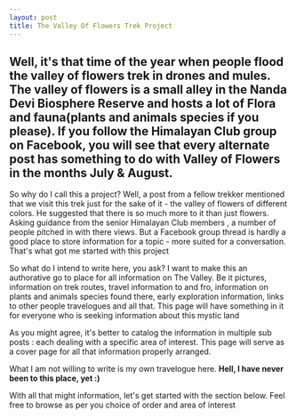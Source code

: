 ```yaml
---
layout: post
title: The Valley Of Flowers Trek Project
---
```

## Well, it's that time of the year when people flood the valley of flowers trek in drones and mules. The valley of flowers is a small alley in the Nanda Devi Biosphere Reserve and hosts a lot of Flora and fauna(plants and animals species if you please). If you follow the Himalayan Club group on Facebook, you will see that every alternate post has something to do with Valley of Flowers in the months July & August.

So why do I call this a project? Well, a post from a fellow trekker mentioned that we visit this trek just for the sake of it - the valley of flowers of different colors. He suggested that there is so much more to it than just flowers. Asking guidance from the senior Himalayan Club members , a number of people pitched in with there views. But a Facebook group thread is hardly a good place to store information for a topic - more suited for a conversation. That's what got me started with this project

So what do I intend to write here, you ask? I want to make this an authorative go to place for all information on The Valley. Be it  pictures, information on trek routes, travel information to and fro, information on plants and animals species found there, early exploration information, links to other people travelogues and all that. This page will have something in it for everyone who is seeking information about this mystic land

As you might agree, it's better to catalog the information in multiple sub posts : each dealing with a specific area of interest. This page will serve as a cover page for all that information properly arranged.

What I am not willing to write is my own travelogue here. **Hell, I have never been to this place, yet :)**

With all that might information, let's get started with the section below. Feel free to browse as per you choice of order and area of interest 